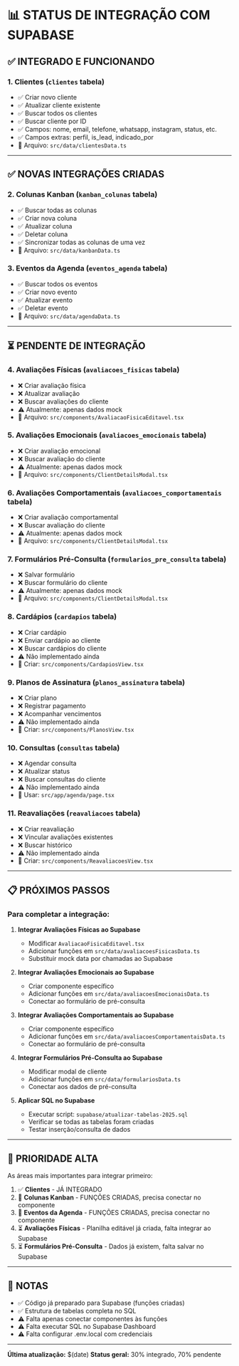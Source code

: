# 📊 STATUS DE INTEGRAÇÃO COM SUPABASE

## ✅ INTEGRADO E FUNCIONANDO

### 1. Clientes (`clientes` tabela)
- ✅ Criar novo cliente
- ✅ Atualizar cliente existente
- ✅ Buscar todos os clientes
- ✅ Buscar cliente por ID
- ✅ Campos: nome, email, telefone, whatsapp, instagram, status, etc.
- ✅ Campos extras: perfil, is_lead, indicado_por
- 📄 Arquivo: `src/data/clientesData.ts`

---

## ✅ NOVAS INTEGRAÇÕES CRIADAS

### 2. Colunas Kanban (`kanban_colunas` tabela)
- ✅ Buscar todas as colunas
- ✅ Criar nova coluna
- ✅ Atualizar coluna
- ✅ Deletar coluna
- ✅ Sincronizar todas as colunas de uma vez
- 📄 Arquivo: `src/data/kanbanData.ts`

### 3. Eventos da Agenda (`eventos_agenda` tabela)
- ✅ Buscar todos os eventos
- ✅ Criar novo evento
- ✅ Atualizar evento
- ✅ Deletar evento
- 📄 Arquivo: `src/data/agendaData.ts`

---

## ⏳ PENDENTE DE INTEGRAÇÃO

### 4. Avaliações Físicas (`avaliacoes_fisicas` tabela)
- ❌ Criar avaliação física
- ❌ Atualizar avaliação
- ❌ Buscar avaliações do cliente
- ⚠️ Atualmente: apenas dados mock
- 📄 Arquivo: `src/components/AvaliacaoFisicaEditavel.tsx`

### 5. Avaliações Emocionais (`avaliacoes_emocionais` tabela)
- ❌ Criar avaliação emocional
- ❌ Buscar avaliação do cliente
- ⚠️ Atualmente: apenas dados mock
- 📄 Arquivo: `src/components/ClientDetailsModal.tsx`

### 6. Avaliações Comportamentais (`avaliacoes_comportamentais` tabela)
- ❌ Criar avaliação comportamental
- ❌ Buscar avaliação do cliente
- ⚠️ Atualmente: apenas dados mock
- 📄 Arquivo: `src/components/ClientDetailsModal.tsx`

### 7. Formulários Pré-Consulta (`formularios_pre_consulta` tabela)
- ❌ Salvar formulário
- ❌ Buscar formulário do cliente
- ⚠️ Atualmente: apenas dados mock
- 📄 Arquivo: `src/components/ClientDetailsModal.tsx`

### 8. Cardápios (`cardapios` tabela)
- ❌ Criar cardápio
- ❌ Enviar cardápio ao cliente
- ❌ Buscar cardápios do cliente
- ⚠️ Não implementado ainda
- 📄 Criar: `src/components/CardapiosView.tsx`

### 9. Planos de Assinatura (`planos_assinatura` tabela)
- ❌ Criar plano
- ❌ Registrar pagamento
- ❌ Acompanhar vencimentos
- ⚠️ Não implementado ainda
- 📄 Criar: `src/components/PlanosView.tsx`

### 10. Consultas (`consultas` tabela)
- ❌ Agendar consulta
- ❌ Atualizar status
- ❌ Buscar consultas do cliente
- ⚠️ Não implementado ainda
- 📄 Usar: `src/app/agenda/page.tsx`

### 11. Reavaliações (`reavaliacoes` tabela)
- ❌ Criar reavaliação
- ❌ Vincular avaliações existentes
- ❌ Buscar histórico
- ⚠️ Não implementado ainda
- 📄 Criar: `src/components/ReavaliacoesView.tsx`

---

## 📋 PRÓXIMOS PASSOS

### Para completar a integração:

1. **Integrar Avaliações Físicas ao Supabase**
   - Modificar `AvaliacaoFisicaEditavel.tsx`
   - Adicionar funções em `src/data/avaliacoesFisicasData.ts`
   - Substituir mock data por chamadas ao Supabase

2. **Integrar Avaliações Emocionais ao Supabase**
   - Criar componente específico
   - Adicionar funções em `src/data/avaliacoesEmocionaisData.ts`
   - Conectar ao formulário de pré-consulta

3. **Integrar Avaliações Comportamentais ao Supabase**
   - Criar componente específico
   - Adicionar funções em `src/data/avaliacoesComportamentaisData.ts`
   - Conectar ao formulário de pré-consulta

4. **Integrar Formulários Pré-Consulta ao Supabase**
   - Modificar modal de cliente
   - Adicionar funções em `src/data/formulariosData.ts`
   - Conectar aos dados de pré-consulta

5. **Aplicar SQL no Supabase**
   - Executar script: `supabase/atualizar-tabelas-2025.sql`
   - Verificar se todas as tabelas foram criadas
   - Testar inserção/consulta de dados

---

## 🎯 PRIORIDADE ALTA

As áreas mais importantes para integrar primeiro:

1. ✅ **Clientes** - JÁ INTEGRADO
2. 🔄 **Colunas Kanban** - FUNÇÕES CRIADAS, precisa conectar no componente
3. 🔄 **Eventos da Agenda** - FUNÇÕES CRIADAS, precisa conectar no componente
4. ⏳ **Avaliações Físicas** - Planilha editável já criada, falta integrar ao Supabase
5. ⏳ **Formulários Pré-Consulta** - Dados já existem, falta salvar no Supabase

---

## 📝 NOTAS

- ✅ Código já preparado para Supabase (funções criadas)
- ✅ Estrutura de tabelas completa no SQL
- ⚠️ Falta apenas conectar componentes às funções
- ⚠️ Falta executar SQL no Supabase Dashboard
- ⚠️ Falta configurar .env.local com credenciais

---

**Última atualização:** $(date)
**Status geral:** 30% integrado, 70% pendente

